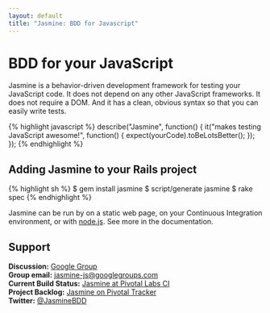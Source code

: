 ```yaml
---
layout: default
title: "Jasmine: BDD for Javascript"
---
```


# BDD for your JavaScript

Jasmine is a behavior-driven development framework for testing your JavaScript code. It does not depend on any other
JavaScript frameworks. It does not require a DOM. And it has a clean, obvious syntax so that you can easily write tests.

{% highlight javascript %}
describe("Jasmine", function() {
  it("makes testing JavaScript awesome!", function() {
    expect(yourCode).toBeLotsBetter();
  });
});
{% endhighlight %}

## Adding Jasmine to your Rails project

{% highlight sh %}
$ gem install jasmine
$ script/generate jasmine
$ rake spec
{% endhighlight %}

Jasmine can be run by on a static web page, on your Continuous Integration environment, or with [node.js](http://nodejs.org).
See more in the documentation. 

## Support

__Discussion:__ [Google Group](http://groups.google.com/group/jasmine-js)  
__Group email:__ [jasmine-js@googlegroups.com](mailto:jasmine-js@googlegroups.com)  
__Current Build Status:__ [Jasmine at Pivotal Labs CI](http://ci.pivotallabs.com)  
__Project Backlog:__ [Jasmine on Pivotal Tracker](http://www.pivotaltracker.com/projects/10606)  
__Twitter:__ [@JasmineBDD](http://twitter.com/JasmineBDD)  